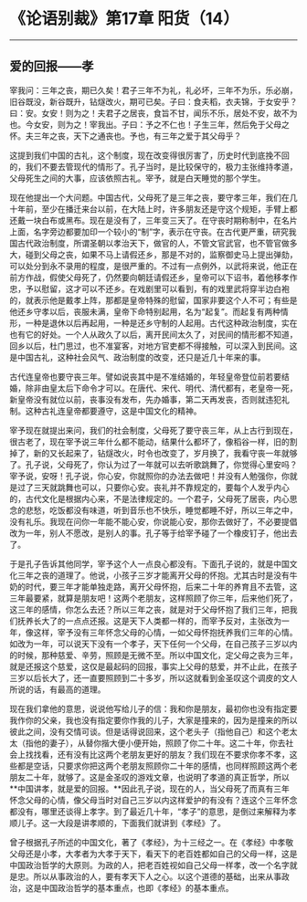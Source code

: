 # 《论语别裁》第17章 阳货（14）

------

## 爱的回报——孝

宰我问：三年之丧，期已久矣！君子三年不为礼，礼必坏，三年不为乐，乐必崩，旧谷既没，新谷既升，钻燧改火，期可已矣。子曰：食夫稻，衣夫锦，于女安乎？曰：安。女安！则为之！夫君子之居丧，食旨不甘，闻乐不乐，居处不安，故不为也。今女安，则为之！宰我出。子曰：予之不仁也！子生三年，然后免于父母之怀。夫三年之丧，天下之通丧也。予也，有三年之爱于其父母乎？

这提到我们中国的古礼，这个制度，现在改变得很厉害了，历史时代到底挽不回的，我们不要去管现代的情形了。孔子当时，是比较保守的，极力主张维持孝道，父母死生之间的大事，应该依照古礼。宰予，就是白天睡觉的那个学生。

现在他提出一个大问题。中国古代，父母死了是三年之丧，要守孝三年，我们在几十年前，至少在播迁来台以前，在大陆上时，许多朋友还是守这个规矩，手臂上都还戴一块白布或黑布。现在是没有了，三年变三天了。在守丧时期称制中，在名片上面，名字旁边都要加印一个较小的“制”字，表示在守丧。在古代更严重，研究我国古代政治制度，所谓圣朝以孝治天下，做官的人，不管文官武官，也不管官做多大，碰到父母之丧，如果不马上请假还乡，那是不对的，监察御史马上提出弹劾，可以处分到永不录用的程度，是很严重的。不过有一点例外，以武将来说，他正在前方作战，假使父母死了，仍然要向朝廷请假还乡，皇帝可以下诏书，着他移孝作忠，予以慰留，这才可以不还乡。在戏剧里可以看到，有的戏里武将穿半边白袍的，就表示他是戴孝上阵，那都是皇帝特殊的慰留，国家非要这个人不可；有些是他还乡守孝以后，丧服未满，皇帝下命特别起用，名为“起复”。而起复有两种情形，一种是退休以后再起用，一种是还乡守制的人起用。古代这种政治制度，实在也有它的好处。一个人从政久了以后，离开民间太久了，对民间的情形都不知道，回乡以后，杜门思过，也不准宴客，对地方官吏都不得接触，可以深入到民间。这是中国古礼，这种社会风气、政治制度的改变，还只是近几十年来的事。

古代连皇帝也要守丧三年。譬如说丧其中是不准结婚的，年轻皇帝登位前若要结婚，除非由皇太后下命令才可以。在唐代、宋代、明代、清代都有，老皇帝一死，新皇帝没有就位以前，丧事没有发布，先办婚事，第二天再发丧，否则就违犯礼制。这种古礼连皇帝都要遵守，这是中国文化的精神。

宰予现在就提出来问，我们的社会制度，父母死了要守丧三年，从上古行到现在，很古老了，现在宰予说三年什么都不能动，结果什么都坏了，像稻谷一样，旧的割掉了，新的又长起来了，钻燧改火，时令也改变了，岁月换了，我看守丧一年就够了。孔子说，父母死了，你认为过了一年就可以去听歌跳舞了，你觉得心里安吗？宰予说，安呀！孔子说，你心安，你就照你的办法去做吧！并没有人勉强你，你就是过了三天就跳舞也可以，只要你心安。丧礼并不靠规定的，要每个人发乎内心的，古代文化是根据内心来，不是法律规定的。一个君子，父母死了居丧，内心思念的悲愁，吃饭都没有味道，听到音乐也不快乐，睡觉都睡不好，所以三年之中，没有礼乐。我现在问你一年能不能心安，你说能心安，那你去做好了，不必要提倡改为一年，别人不愿改，是别人的事。孔子等于给宰予碰了一个橡皮钉子，他出去了。

于是孔子告诉其他同学，宰予这个人一点良心都没有。下面孔子说的，就是中国文化三年之丧的道理了。他说，小孩子三岁才能离开父母的怀抱。尤其古时是没有牛奶的时代，要三年才能单独走路，离开父母怀抱，后来二十年的养育且不去管，这三年最要紧，就算是朋友吧！这两个老朋友，这样照顾了你三年，后来他们死了，这三年的感情，你怎么去还？所以三年之丧，就是对于父母怀抱了我们三年，把我们抚养长大了的一点点还报。这是天下人类都一样的，而宰予反对，主张改为一年，像这样，宰予没有三年怀念父母的心情，一如父母怀抱抚养我们三年的心情。如改为一年，可以说天下没有一个孝子，天下任何一个父母，在自己孩子三岁以内的时候，那种慈爱、辛劳，照顾是无微不至。所以中国文化，定父母之丧为三年，就是还报这个慈爱，这仅是最起码的回报，事实上父母的慈爱，并不止此，在孩子三岁以后长大了，还一直要照顾到二十多岁，所以这就看到金圣叹这个调皮的文人所说的话，有最高的道理。

现在我们拿他的意思，说说他写给儿子的信：我和你是朋友，最初你也没有指定要我作你的父亲，我也没有指定要你作我的儿子，大家是撞来的，因为是撞来的所以彼此之间，没有交情可谈。但是话得说回来，这个老头子（指他自己）和这个老太太（指他的妻子），从替你揩大便小便开始，照顾了你二十年。这二十年，你去社会上找找看，还有没有比这两个老朋友更好的朋友？我们现在不要求你孝不孝，这些都是空话，只要求你把这两个老朋友照顾你二十年的感情，也同样照顾这两个老朋友二十年，就够了。这是金圣叹的游戏文章，也说明了孝道的真正哲学，所以**中国讲孝，就是爱的回报。**因此孔子说，现在的人，当父母死了而真有三年怀念父母的心情，像父母当时对自己三岁以内这样爱护的有没有？连这个三年怀念都没有，哪里还谈得上孝字。到了最近几十年，“孝子”的意思，是倒过来解释为孝顺儿子。这一大段是讲孝顺的，下面我们就讲到《孝经》了。

曾子根据孔子所述的中国文化，著了《孝经》，为十三经之一。在《孝经》中孝敬父母还是小孝，大孝者为大孝于天下，看天下的老百姓都如自己的父母一样，这是中国政治哲学的大原则。为政的人，把老百姓视如自己父母一样孝，改一个名字就是忠。所以从事政治的人，要有孝天下人之心。以这个道德的基础，出来从事政治，这是中国政治哲学的基本重点，也即《孝经》的基本重点。

